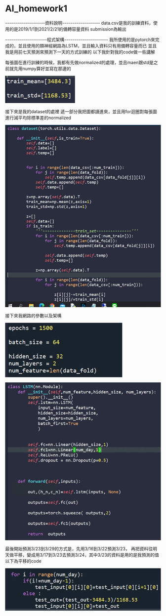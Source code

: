 # AI_homework1
--------------------資料說明-------------------
data.csv是我的訓練資料，使用的是2019/1/1到2021/2/21的備轉容量資料
submission為輸出

---------------------程式架構----------------------
我所使用的是pytorch來完成的，並且使用的類神經網路為LSTM，並且輸入資料只有用備轉容量而已
並且我是用前七天預測來預測下一天的方式訓練的
以下我針對我的code做一些講解

每張圖在進行訓練的時候，我都有先做normalized的處理，並且maen跟std是之前就先用numpy算好並寫在那邊的

![image](https://github.com/qw61116111/AI_homework1/blob/main/image/mean.jpg)

接下來是我的dataset的處裡
遞一部分我把圖都讀進來，並且用for迴圈對每張圖進行減平均除標準差的normalized

![image](https://github.com/qw61116111/AI_homework1/blob/main/image/dataset.jpg)


接下來我網路的參數以及架構

![image](https://github.com/qw61116111/AI_homework1/blob/main/image/para.jpg)

![image](https://github.com/qw61116111/AI_homework1/blob/main/image/lstm.jpg)


最後開始預測3/23到3/29的方式是，先用3/16到3/22預測3/23，
再把資料往明天做平移，變成用3/17到3/23去預測3/24，其中3/23的資料是用的是我預測的值
以下為平移的code

![image](https://github.com/qw61116111/AI_homework1/blob/main/image/out.jpg)
